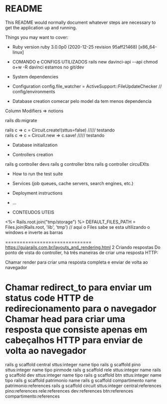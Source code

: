 # README

This README would normally document whatever steps are necessary to get the
application up and running.

Things you may want to cover:


* Ruby version
ruby 3.0.0p0 (2020-12-25 revision 95aff21468) [x86_64-linux]
* COMANDO e CONFIGS UTILIZADOS 
    rails new davinci-api --api
    chmod o+w -R davinci
    estamos no git/dev
* System dependencies

* Configuration
config.file_watcher = ActiveSupport::FileUpdateChecker  // config/environments

* Database creation
comecar pelo model da tem menos dependencia


Column Modifiers => notions

rails db:migrate

rails c => c = Circuit.create!(sttus=false)    ///// testando  
rails c => c = Circuit.new => c.save!    ///// testando  


* Database initialization

* Controllers creation

rails g controller devs
rails g controller btns
rails g controller circuEXts

* How to run the test suite

* Services (job queues, cache servers, search engines, etc.)

* Deployment instructions

* ...


* CONTEUDOS UTEIS

<%= Rails.root.join("tmp/storage") %>
DEFAULT_FILES_PATH = Files.join(Rails.root, 'lib', 'tmp') // aqui o Files sabe se esta ultilizando o windows e inverte as barras


==============================  
https://guiarails.com.br/layouts_and_rendering.html
2 Criando respostas
Do ponto de vista do controller, há três maneiras de criar uma resposta HTTP:

Chamar render para criar uma resposta completa e enviar de volta ao navegador

Chamar redirect_to para enviar um status code HTTP de redirecionamento para o navegador
Chamar head para criar uma resposta que consiste apenas em cabeçalhos HTTP para enviar de volta ao navegador
===================================





rails g scaffold central sttus:integer name tipo
rails g scaffold pino sttus:integer name tipo pinmode
rails g scaffold rele sttus:integer name
rails g scaffold dev sttus:integer name tipo
rails g scaffold btn sttus:integer name tipo
rails g scaffold patrimonio name
rails g scaffold compartimento name patrimonio:references
rails g scaffold circuit sttus:integer central:references pino:references rele:references dev:references btn:references compartimento:references